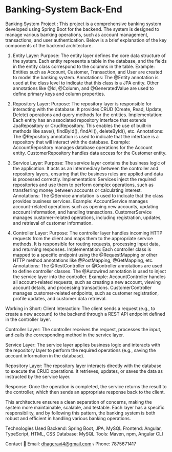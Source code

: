 # Banking-System Back-End

Banking System Project : 
This project is a comprehensive banking system developed using Spring Boot for the backend. The system is designed to manage various banking operations, such as account management, transactions, and user authentication. Below is a brief explanation of the key components of the backend architecture.

1. Entity Layer:
Purpose: The entity layer defines the core data structure of the system. Each entity represents a table in the database, and the fields in the entity class correspond to the columns in the table.
Example: Entities such as Account, Customer, Transaction, and User are created to model the banking system.
Annotations: The @Entity annotation is used at the class level to indicate that this class is a JPA entity. Other annotations like @Id, @Column, and @GeneratedValue are used to define primary keys and column properties.

3. Repository Layer:
Purpose: The repository layer is responsible for interacting with the database. It provides CRUD (Create, Read, Update, Delete) operations and query methods for the entities.
Implementation: Each entity has an associated repository interface that extends JpaRepository or CrudRepository. This enables the use of built-in methods like save(), findById(), findAll(), deleteById(), etc.
Annotations: The @Repository annotation is used to indicate that the interface is a repository that will interact with the database.
Example:
AccountRepository manages database operations for the Account entity.
CustomerRepository handles data access for the Customer entity.

5. Service Layer:
Purpose: The service layer contains the business logic of the application. It acts as an intermediary between the controller and repository layers, ensuring that the business rules are applied and data is processed correctly.
Implementation: Services inject the required repositories and use them to perform complex operations, such as transferring money between accounts or calculating interest.
Annotations: The @Service annotation is used to indicate that the class provides business services.
Example:
AccountService manages account-related operations such as opening new accounts, updating account information, and handling transactions.
CustomerService manages customer-related operations, including registration, updates, and retrieval of customer information.

7. Controller Layer:
Purpose: The controller layer handles incoming HTTP requests from the client and maps them to the appropriate service methods. It is responsible for routing requests, processing input data, and returning responses.
Implementation: Each controller class is mapped to a specific endpoint using the @RequestMapping or other HTTP method annotations like @PostMapping, @GetMapping, etc.
Annotations: The @RestController or @Controller annotations are used to define controller classes. The @Autowired annotation is used to inject the service layer into the controller.
Example:
AccountController handles all account-related requests, such as creating a new account, viewing account details, and processing transactions.
CustomerController manages customer-related endpoints, such as customer registration, profile updates, and customer data retrieval.


Working in Short:
Client Interaction: The client sends a request (e.g., to create a new account) to the backend through a REST API endpoint defined in the controller layer.

Controller Layer: 
        The controller receives the request, processes the input, and calls the corresponding method in the service layer.

Service Layer: 
        The service layer applies business logic and interacts with the repository layer to perform the required operations (e.g., saving the account information in the database).

Repository Layer: 
        The repository layer interacts directly with the database to execute the CRUD operations. It retrieves, updates, or saves the data as instructed by the service layer.

Response:
       Once the operation is completed, the service returns the result to the controller, which then sends an appropriate response back to the client.

This architecture ensures a clean separation of concerns, making the system more maintainable, scalable, and testable. Each layer has a specific responsibility, and by following this pattern, the banking system is both robust and efficient in handling various banking operations.

Technologies Used
Backend: Spring Boot, JPA, MySQL
Frontend: Angular, TypeScript, HTML, CSS
Database: MySQL
Tools: Maven, npm, Angular CLI

Contact
📧 Email: dhageravi4@gmail.com
📞 Phone: 7875671417




